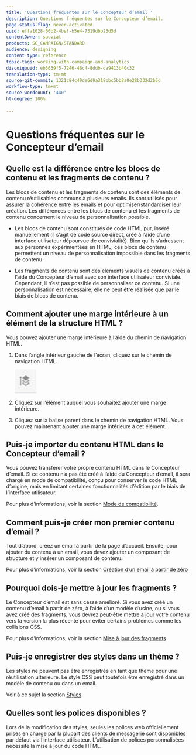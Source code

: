 ```yaml
---
title: 'Questions fréquentes sur le Concepteur d’email '
description: Questions fréquentes sur le Concepteur d’email.
page-status-flag: never-activated
uuid: effa1028-66b2-4bef-b5e4-7319dbb23d5d
contentOwner: sauviat
products: SG_CAMPAIGN/STANDARD
audience: designing
content-type: reference
topic-tags: working-with-campaign-and-analytics
discoiquuid: eb3639f5-7246-46c4-8ddb-da9413b40c32
translation-type: tm+mt
source-git-commit: 1321c84c49de6d9a318bbc5bb8a0e28b332d2b5d
workflow-type: tm+mt
source-wordcount: '440'
ht-degree: 100%

---
```



# Questions fréquentes sur le Concepteur d’email

## Quelle est la différence entre les blocs de contenu et les fragments de contenu ?

Les blocs de contenu et les fragments de contenu sont des éléments de contenu réutilisables communs à plusieurs emails. Ils sont utilisés pour assurer la cohérence entre les emails et pour optimiser/standardiser leur création. Les différences entre les blocs de contenu et les fragments de contenu concernent le niveau de personnalisation possible.

* Les blocs de contenu sont constitués de code HTML pur, inséré manuellement (il s’agit de code source direct, créé à l’aide d’une interface utilisateur dépourvue de convivialité). Bien qu’ils s’adressent aux personnes expérimentées en HTML, ces blocs de contenu permettent un niveau de personnalisation impossible dans les fragments de contenu.

* Les fragments de contenu sont des éléments visuels de contenu créés à l’aide du Concepteur d’email avec son interface utilisateur conviviale. Cependant, il n’est pas possible de personnaliser ce contenu. Si une personnalisation est nécessaire, elle ne peut être réalisée que par le biais de blocs de contenu.

## Comment ajouter une marge intérieure à un élément de la structure HTML ?

Vous pouvez ajouter une marge intérieure à l’aide du chemin de navigation HTML.

1. Dans l’angle inférieur gauche de l’écran, cliquez sur le chemin de navigation HTML.

   ![](assets/do-not-localize/breadcrumb.png)

1. Cliquez sur l’élément auquel vous souhaitez ajouter une marge intérieure.
1. Cliquez sur la balise parent dans le chemin de navigation HTML.
Vous pouvez maintenant ajouter une marge intérieure à cet élément.

## Puis-je importer du contenu HTML dans le Concepteur d’email ?

Vous pouvez transférer votre propre contenu HTML dans le Concepteur d’email. Si ce contenu n’a pas été créé à l’aide du Concepteur d’email, il sera chargé en mode de compatibilité, conçu pour conserver le code HTML d’origine, mais en limitant certaines fonctionnalités d’édition par le biais de l’interface utilisateur.

Pour plus d’informations, voir la section [Mode de compatibilité](../../designing/using/using-existing-content.md#compatibility-mode).

## Comment puis-je créer mon premier contenu d’email ?

Tout d’abord, créez un email à partir de la page d’accueil.
Ensuite, pour ajouter du contenu à un email, vous devez ajouter un composant de structure et y insérer un composant de contenu.

Pour plus d’informations, voir la section [Création d’un email à partir de zéro](../../designing/using/quick-start.md#from-scratch-email)

## Pourquoi dois-je mettre à jour les fragments ?

Le Concepteur d’email est sans cesse amélioré. Si vous avez créé un contenu d’email à partir de zéro, à l’aide d’un modèle d’usine, ou si vous avez créé des fragments, vous devrez peut-être mettre à jour votre contenu vers la version la plus récente pour éviter certains problèmes comme les collisions CSS.

Pour plus d’informations, voir la section [Mise à jour des fragments](../../designing/using/designing-content-in-adobe-campaign.md#email-designer-updates)

## Puis-je enregistrer des styles dans un thème ?

Les styles ne peuvent pas être enregistrés en tant que thème pour une réutilisation ultérieure. Le style CSS peut toutefois être enregistré dans un modèle de contenu ou dans un email.

Voir à ce sujet la section [Styles](../../designing/using/styles.md)

## Quelles sont les polices disponibles ?

Lors de la modification des styles, seules les polices web officiellement prises en charge par la plupart des clients de messagerie sont disponibles par défaut via l’interface utilisateur. L’utilisation de polices personnalisées nécessite la mise à jour du code HTML.
